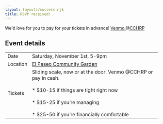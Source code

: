 ```yaml
---
layout: layouts/success.njk
title: RSVP received!
---
```


We'd love for you to pay for your tickets in advance! [Venmo @CCHRP](https://www.venmo.com/u/cchrp)

## Event details

|          |                                                                                                                                                                                                          |
| -------- | -------------------------------------------------------------------------------------------------------------------------------------------------------------------------------------------------------- |
| Date     | Saturday, November 1st, 5-9pm                                                                                                                                                                            |
| Location | [El Paseo Community Garden](https://maps.app.goo.gl/kxuq4DCm6YR55TvM7)                                                                                                                                   |
| Tickets  | Sliding scale, now or at the door. Venmo @CCHRP or pay in cash.<br><br> \* $10-15 if things are tight right now<br> <br>\* $15-25 if you’re managing<br> <br>\* $25-50 if you’re financially comfortable |
